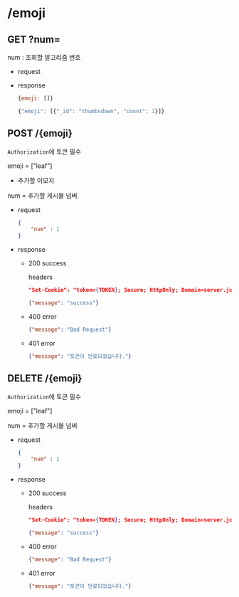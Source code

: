 # /emoji

## GET ?num=

num : 조회할 알고리즘 번호

- request
- response
    
    ```jsx
    {emoji: []}
    ```
    
    ```jsx
    {"emoji": [{"_id": "thumbsdown", "count": 1}]}
    ```

## POST /{emoji}
`Authorization`에 토큰 필수

emoji = ["leaf"]

- 추가할 이모지

num = 추가할 게시물 넘버

- request
    
    ```json
    {
    	"num" : 1
    }
    ```
    
- response
    - 200 success
        
        headers
        
        ```json
        "Set-Cookie": "token={TOKEN}; Secure; HttpOnly; Domain=server.joog-lim.info; Path=/"
        ```
        
        ```json
        {"message": "success"}
        ```
        
    - 400 error
        
        ```json
        {"message": "Bad Request"}
        ```
        
    - 401 error
      
      ```json
      {"message": "토큰이 만료되었습니다."}
      ```
## DELETE /{emoji}
`Authorization`에 토큰 필수


emoji = ["leaf"]

num = 추가할 게시물 넘버

- request
    
    ```json
    {
    	"num" : 1
    }
    ```
    
- response
    - 200 success
        
        headers
        
        ```json
        "Set-Cookie": "token={TOKEN}; Secure; HttpOnly; Domain=server.joog-lim.info; Path=/"
        ```
        
        ```json
        {"message": "success"}
        ```
        
    - 400 error
        
        ```json
        {"message": "Bad Request"}
        ```
        
    - 401 error
        
        ```json
        {"message": "토큰이 만료되었습니다."}
        ```
